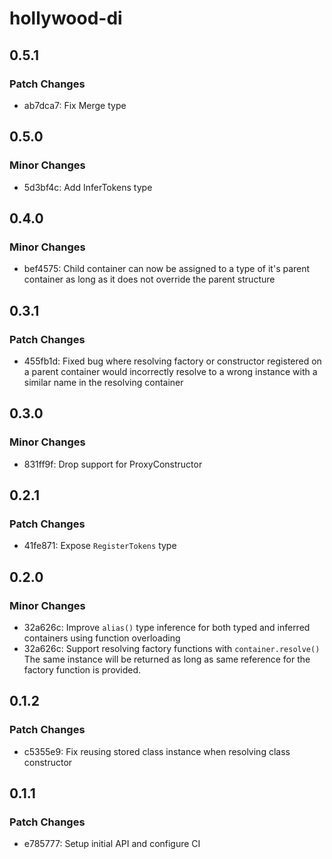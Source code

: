 # hollywood-di

## 0.5.1

### Patch Changes

- ab7dca7: Fix Merge type

## 0.5.0

### Minor Changes

- 5d3bf4c: Add InferTokens type

## 0.4.0

### Minor Changes

- bef4575: Child container can now be assigned to a type of it's parent container as long as it does not override the parent structure

## 0.3.1

### Patch Changes

- 455fb1d: Fixed bug where resolving factory or constructor registered on a parent container would incorrectly resolve to a wrong instance with a similar name in the resolving container

## 0.3.0

### Minor Changes

- 831ff9f: Drop support for ProxyConstructor

## 0.2.1

### Patch Changes

- 41fe871: Expose `RegisterTokens` type

## 0.2.0

### Minor Changes

- 32a626c: Improve `alias()` type inference for both typed and inferred containers using function overloading
- 32a626c: Support resolving factory functions with `container.resolve()`
  The same instance will be returned as long as same reference for the factory function is provided.

## 0.1.2

### Patch Changes

- c5355e9: Fix reusing stored class instance when resolving class constructor

## 0.1.1

### Patch Changes

- e785777: Setup initial API and configure CI
